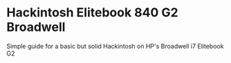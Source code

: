 # Hackintosh Elitebook 840 G2 Broadwell
 Simple guide for a basic but solid Hackintosh on HP's Broadwell i7 Elitebook G2
